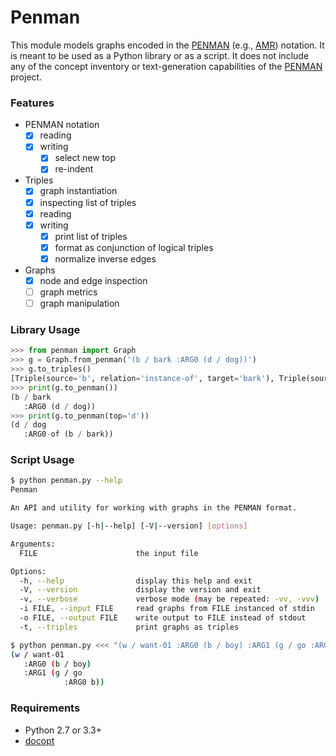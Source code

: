 # Penman

This module models graphs encoded in the [PENMAN][] (e.g., [AMR][])
notation. It is meant to be used as a Python library or as a script.
It does not include any of the concept inventory or text-generation
capabilities of the [PENMAN][] project.

### Features

* PENMAN notation
  - [x] reading
  - [x] writing
    - [x] select new top
    - [x] re-indent
* Triples
  - [x] graph instantiation
  - [x] inspecting list of triples
  - [x] reading
  - [x] writing
    - [x] print list of triples
    - [x] format as conjunction of logical triples
    - [x] normalize inverse edges
* Graphs
  - [x] node and edge inspection
  - [ ] graph metrics
  - [ ] graph manipulation

### Library Usage

```python
>>> from penman import Graph
>>> g = Graph.from_penman('(b / bark :ARG0 (d / dog))')
>>> g.to_triples()
[Triple(source='b', relation='instance-of', target='bark'), Triple(source='b', relation='ARG0', target='d'), Triple(source='d', relation='instance-of', target='dog')]
>>> print(g.to_penman())
(b / bark
   :ARG0 (d / dog))
>>> print(g.to_penman(top='d'))
(d / dog
   :ARG0-of (b / bark))
```

### Script Usage

```bash
$ python penman.py --help
Penman

An API and utility for working with graphs in the PENMAN format.

Usage: penman.py [-h|--help] [-V|--version] [options]

Arguments:
  FILE                      the input file

Options:
  -h, --help                display this help and exit
  -V, --version             display the version and exit
  -v, --verbose             verbose mode (may be repeated: -vv, -vvv)
  -i FILE, --input FILE     read graphs from FILE instanced of stdin
  -o FILE, --output FILE    write output to FILE instead of stdout
  -t, --triples             print graphs as triples

$ python penman.py <<< "(w / want-01 :ARG0 (b / boy) :ARG1 (g / go :ARG0 b))"
(w / want-01
   :ARG0 (b / boy)
   :ARG1 (g / go
            :ARG0 b))
```

### Requirements

- Python 2.7 or 3.3+
- [docopt](https://pypi.python.org/pypi/docopt)

[PENMAN]: http://www.isi.edu/natural-language/penman/penman.html
[AMR]: http://amr.isi.edu/
